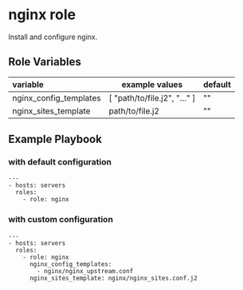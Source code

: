 nginx role
=========

Install and configure nginx.

Role Variables
--------------

| variable               | example values               | default 
|:--------------------   |-----------------             |---------
| nginx_config_templates | [ "path/to/file.j2", "..." ] | ""     
| nginx_sites_template   | path/to/file.j2              | ""     


Example Playbook
----------------

### with default configuration

    ---
    - hosts: servers
      roles:
        - role: nginx

### with custom configuration


    ---
    - hosts: servers
      roles:
        - role: nginx
          nginx_config_templates:
            - nginx/nginx_upstream.conf
          nginx_sites_template: nginx/nginx_sites.conf.j2
